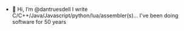 - 👋 Hi, I’m @dantruesdell
I write C/C++/Java/Javascript/python/lua/assembler(s)...
I've been doing software for 50 years

